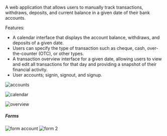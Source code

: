 A web application that allows users to manually track transactions, withdraws, deposits, and current balance in a given date of their bank accounts. 

Features:
- A calendar interface that displays the account balance, withdraws, and deposits of a given date.
- Users can specify the type of transaction such as cheque, cash, over-the-counter (OTC), or other types.
- A transaction overview interface for a given date, allowing users to view and edit all transactions for that day and providing a snapshot of their financial activity.
- User accounts; signin, signout, and signup.

  
![accounts](https://github.com/user-attachments/assets/d9afe5d4-4673-46b1-a3cc-49d882fbc9d4)

![calendar](https://github.com/user-attachments/assets/72754168-f921-4c96-b404-128c084c5524)

![overview](https://github.com/user-attachments/assets/a0429441-fc38-481b-8050-9402112cb164)

##### Forms
![form account](https://github.com/user-attachments/assets/8d2ea27d-85b8-400e-9e7c-42779222955e)
![form 2](https://github.com/user-attachments/assets/3c2cc435-31b5-445e-b78e-b026e347b65f)



